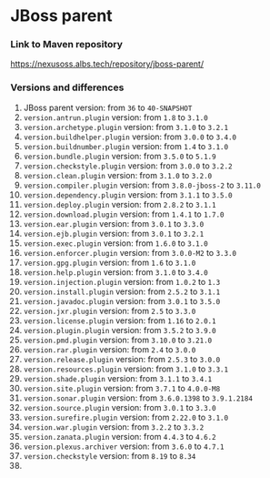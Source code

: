 # JBoss parent
### Link to Maven repository
https://nexusoss.albs.tech/repository/jboss-parent/
### Versions and differences
1. JBoss parent version: from `36` to `40-SNAPSHOT`
2. `version.antrun.plugin` version: from `1.8` to `3.1.0`
3. `version.archetype.plugin` version: from `3.1.0` to `3.2.1`
4. `version.buildhelper.plugin` version: from `3.0.0` to `3.4.0`
5. `version.buildnumber.plugin` version: from `1.4` to `3.1.0`
6. `version.bundle.plugin` version: from `3.5.0` to `5.1.9`
7. `version.checkstyle.plugin` version: from `3.0.0` to `3.2.2`
8. `version.clean.plugin` version: from `3.1.0` to `3.2.0`
9. `version.compiler.plugin` version: from `3.8.0-jboss-2` to `3.11.0`
10. `version.dependency.plugin` version: from `3.1.1` to `3.5.0`
11. `version.deploy.plugin` version: from `2.8.2` to `3.1.1`
12. `version.download.plugin` version: from `1.4.1` to `1.7.0`
13. `version.ear.plugin` version: from `3.0.1` to `3.3.0`
14. `version.ejb.plugin` version: from `3.0.1` to `3.2.1`
15. `version.exec.plugin` version: from `1.6.0` to `3.1.0`
16. `version.enforcer.plugin` version: from `3.0.0-M2` to `3.3.0`
17. `version.gpg.plugin` version: from `1.6` to `3.1.0`
18. `version.help.plugin` version: from `3.1.0` to `3.4.0`
19. `version.injection.plugin` version: from `1.0.2` to `1.3`
20. `version.install.plugin` version: from `2.5.2` to `3.1.1`
21. `version.javadoc.plugin` version: from `3.0.1` to `3.5.0`
22. `version.jxr.plugin` version: from `2.5` to `3.3.0`
23. `version.license.plugin` version: from `1.16` to `2.0.1`
24. `version.plugin.plugin` version: from `3.5.2` to `3.9.0`
25. `version.pmd.plugin` version: from `3.10.0` to `3.21.0`
26. `version.rar.plugin` version: from `2.4` to `3.0.0`
27. `version.release.plugin` version: from `2.5.3` to `3.0.0`
28. `version.resources.plugin` version: from `3.1.0` to `3.3.1`
29. `version.shade.plugin` version: from `3.1.1` to `3.4.1`
30. `version.site.plugin` version: from `3.7.1` to `4.0.0-M8`
31. `version.sonar.plugin` version: from `3.6.0.1398` to `3.9.1.2184`
32. `version.source.plugin` version: from `3.0.1` to `3.3.0`
33. `version.surefire.plugin` version: from `2.22.0` to `3.1.0`
34. `version.war.plugin` version: from `3.2.2` to `3.3.2`
35. `version.zanata.plugin` version: from `4.4.3` to `4.6.2`
36. `version.plexus.archiver` version: from `3.6.0` to `4.7.1`
37. `version.checkstyle` version: from `8.19` to `8.34`
38. 
